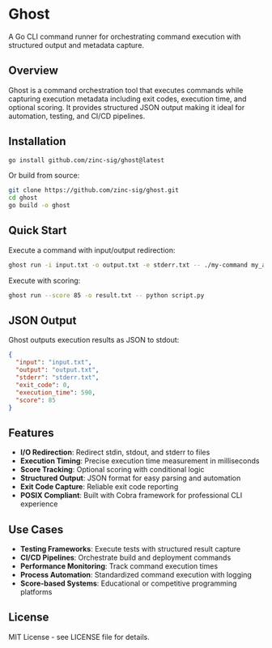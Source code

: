 # Ghost

A Go CLI command runner for orchestrating command execution with structured output and metadata capture.

## Overview

Ghost is a command orchestration tool that executes commands while capturing execution metadata including exit codes, execution time, and optional scoring. It provides structured JSON output making it ideal for automation, testing, and CI/CD pipelines.

## Installation

```bash
go install github.com/zinc-sig/ghost@latest
```

Or build from source:

```bash
git clone https://github.com/zinc-sig/ghost.git
cd ghost
go build -o ghost
```

## Quick Start

Execute a command with input/output redirection:

```bash
ghost run -i input.txt -o output.txt -e stderr.txt -- ./my-command my_args
```

Execute with scoring:

```bash
ghost run --score 85 -o result.txt -- python script.py
```

## JSON Output

Ghost outputs execution results as JSON to stdout:

```json
{
  "input": "input.txt",
  "output": "output.txt", 
  "stderr": "stderr.txt",
  "exit_code": 0,
  "execution_time": 590,
  "score": 85
}
```

## Features

- **I/O Redirection**: Redirect stdin, stdout, and stderr to files
- **Execution Timing**: Precise execution time measurement in milliseconds
- **Score Tracking**: Optional scoring with conditional logic
- **Structured Output**: JSON format for easy parsing and automation
- **Exit Code Capture**: Reliable exit code reporting
- **POSIX Compliant**: Built with Cobra framework for professional CLI experience

## Use Cases

- **Testing Frameworks**: Execute tests with structured result capture
- **CI/CD Pipelines**: Orchestrate build and deployment commands
- **Performance Monitoring**: Track command execution times
- **Process Automation**: Standardized command execution with logging
- **Score-based Systems**: Educational or competitive programming platforms

## License

MIT License - see LICENSE file for details.